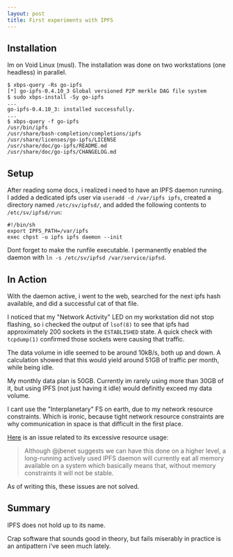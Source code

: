 ```yaml
---
layout: post
title: First experiments with IPFS
---
```


## Installation

Im on Void Linux (musl).
The installation was done on two workstations (one headless) in parallel.

```
$ xbps-query -Rs go-ipfs
[*] go-ipfs-0.4.10_3 Global versioned P2P merkle DAG file system
$ sudo xbps-install -Sy go-ipfs
...
go-ipfs-0.4.10_3: installed successfully.
...
$ xbps-query -f go-ipfs
/usr/bin/ipfs
/usr/share/bash-completion/completions/ipfs
/usr/share/licenses/go-ipfs/LICENSE
/usr/share/doc/go-ipfs/README.md
/usr/share/doc/go-ipfs/CHANGELOG.md
```

## Setup

After reading some docs, i realized i need to have an IPFS daemon running.
I added a dedicated ipfs user via `useradd -d /var/ipfs ipfs`, created a
directory named `/etc/sv/ipfsd/`, and added the following contents to
`/etc/sv/ipfsd/run`:

```
#!/bin/sh
export IPFS_PATH=/var/ipfs
exec chpst -u ipfs ipfs daemon --init
```

Dont forget to make the runfile executable.
I permanently enabled the daemon with `ln -s /etc/sv/ipfsd /var/service/ipfsd`.

## In Action

With the daemon active, i went to the web, searched for the next ipfs hash 
available, and did a successful cat of that file.

I noticed that my "Network Activity" LED on my workstation did not stop 
flashing, so i checked the output of `lsof(8)` to see that ipfs had 
approximately 200 sockets in the `ESTABLISHED` state.
A quick check with `tcpdump(1)` confirmed those sockets were causing that 
traffic.

The data volume in idle seemed to be around 10kB/s, both up and down.
A calculation showed that this would yield around 51GB of traffic per month, 
while being idle.

My monthly data plan is 50GB. Currently im rarely using more than 30GB of it, 
but using IPFS (not just having it idle) would definitly exceed my data volume.

I cant use the "Interplanetary" FS on earth, due to my network resource 
constraints.
Which is ironic, because tight network resource constraints are why 
communication in space is that difficult in the first place.

[Here](https://github.com/ipfs/go-ipfs/issues/1482) is an issue related to its 
excessive resource usage:

>Although @jbenet suggests we can have this done on a higher level, a 
>long-running actively used IPFS daemon will currently eat all memory available 
>on a system which basically means that, without memory constraints it will not 
>be stable.

As of writing this, these issues are not solved.

## Summary

IPFS does not hold up to its name.

Crap software that sounds good in theory, but fails miserably in practice is an 
antipattern i've seen much lately.

